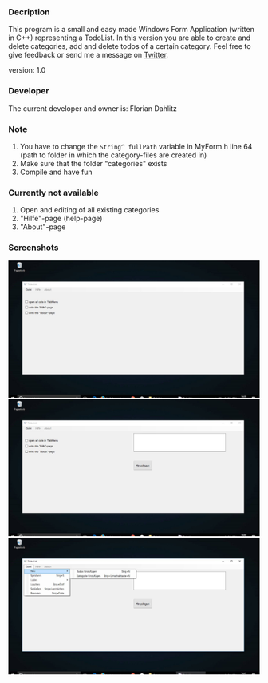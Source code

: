 ### Decription
This program is a small and easy made Windows Form Application (written in C++) representing a TodoList.
In this version you are able to create and delete categories, add and delete todos of a certain category.
Feel free to give feedback or send me a message on <a href="https://twitter.com/DahlitzF">Twitter</a>.

version: 1.0

### Developer
The current developer and owner is: Florian Dahlitz

### Note
1. You have to change the ```String^ fullPath``` variable in MyForm.h line 64 (path to folder in which the category-files are created in)
2. Make sure that the folder "categories" exists
3. Compile and have fun

### Currently not available
1. Open and editing of all existing categories
2. "Hilfe"-page (help-page)
3. "About"-page

### Screenshots
<img src="images/img1.JPG" alt="showing some todos">

<img src="images/img2.JPG" alt="showing and adding todos">

<img src="images/img3.JPG" alt="menu">
